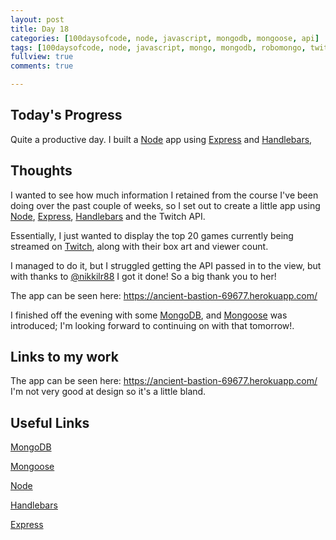 ```yaml
---
layout: post
title: Day 18
categories: [100daysofcode, node, javascript, mongodb, mongoose, api]
tags: [100daysofcode, node, javascript, mongo, mongodb, robomongo, twitch, api]
fullview: true
comments: true

---
```


## Today's Progress
Quite a productive day.  I built a [Node](https://nodejs.org/en/) app using [Express](https://expressjs.com/) and [Handlebars](https://handlebarsjs.com/),

## Thoughts
I wanted to see how much information I retained from the course I've been doing over the past couple of weeks, so I set out to create a little app using [Node](https://nodejs.org/en/), [Express](https://expressjs.com/), [Handlebars](https://handlebarsjs.com/) and the Twitch API.

Essentially, I just wanted to display the top 20 games currently being streamed on [Twitch](https://www.twitch.tv/), along with their box art and viewer count.

I managed to do it, but I struggled getting the API passed in to the view, but with thanks to [@nikkilr88](https://twitter.com/nikkilr88) I got it done!  So a big thank you to her!

The app can be seen here: https://ancient-bastion-69677.herokuapp.com/

I finished off the evening with some [MongoDB](https://www.mongodb.com/), and [Mongoose](http://mongoosejs.com/) was introduced; I'm looking forward to continuing on with that tomorrow!.


## Links to my work
The app can be seen here: https://ancient-bastion-69677.herokuapp.com/
I'm not very good at design so it's a little bland.

## Useful Links
[MongoDB](https://www.mongodb.com/)

[Mongoose](http://mongoosejs.com/)

[Node](https://nodejs.org/en/)

[Handlebars](https://handlebarsjs.com/)

[Express](https://expressjs.com/)
